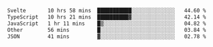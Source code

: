 <!--START_SECTION:waka-->

```txt
Svelte       10 hrs 58 mins  ███████████░░░░░░░░░░░░░░   44.60 %
TypeScript   10 hrs 21 mins  ██████████▓░░░░░░░░░░░░░░   42.14 %
JavaScript   1 hr 11 mins    █▒░░░░░░░░░░░░░░░░░░░░░░░   04.82 %
Other        56 mins         █░░░░░░░░░░░░░░░░░░░░░░░░   03.84 %
JSON         41 mins         ▓░░░░░░░░░░░░░░░░░░░░░░░░   02.78 %
```

<!--END_SECTION:waka-->

